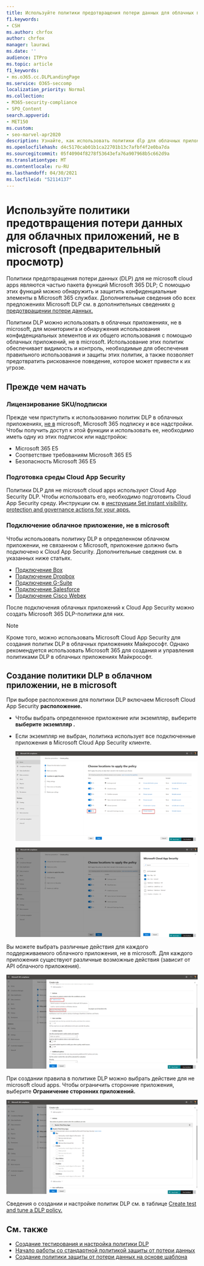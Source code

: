 ```yaml
---
title: Используйте политики предотвращения потери данных для облачных приложений, не в microsoft (предварительный просмотр)
f1.keywords:
- CSH
ms.author: chrfox
author: chrfox
manager: laurawi
ms.date: ''
audience: ITPro
ms.topic: article
f1_keywords:
- ms.o365.cc.DLPLandingPage
ms.service: O365-seccomp
localization_priority: Normal
ms.collection:
- M365-security-compliance
- SPO_Content
search.appverid:
- MET150
ms.custom:
- seo-marvel-apr2020
description: Узнайте, как использовать политики dlp для облачных приложений, не в microsoft.
ms.openlocfilehash: d4c5170cab01b1ca22701b13c7afbf4f2e0ba7da
ms.sourcegitcommit: 05f40904f8278f53643efa76a907968b5c662d9a
ms.translationtype: MT
ms.contentlocale: ru-RU
ms.lasthandoff: 04/30/2021
ms.locfileid: "52114137"
---
```

# <a name="use-data-loss-prevention-policies-for-non-microsoft-cloud-apps-preview"></a>Используйте политики предотвращения потери данных для облачных приложений, не в microsoft (предварительный просмотр)

Политики предотвращения потери данных (DLP) для не microsoft cloud apps являются частью пакета функций Microsoft 365 DLP; С помощью этих функций можно обнаружить и защитить конфиденциальные элементы в Microsoft 365 службах. Дополнительные сведения обо всех предложениях Microsoft DLP см. в дополнительных сведениях [о предотвращении потери данных.](dlp-learn-about-dlp.md)

Политики DLP можно использовать в облачных приложениях, не в microsoft, для мониторинга и обнаружения использования конфиденциальных элементов и их общего использования с помощью облачных приложений, не в microsoft. Использование этих политик обеспечивает видимость и контроль, необходимые для обеспечения правильного использования и защиты этих политик, а также позволяет предотвратить рискованное поведение, которое может привести к их угрозе.

## <a name="before-you-begin"></a>Прежде чем начать

### <a name="skusubscriptions-licensing"></a>Лицензирование SKU/подписки

Прежде чем приступить к использованию политик DLP в облачных приложениях, [не в](https://www.microsoft.com/microsoft-365/compare-microsoft-365-enterprise-plans?rtc=1) microsoft, Microsoft 365 подписку и все надстройки. Чтобы получить доступ к этой функции и использовать ее, необходимо иметь одну из этих подписок или надстройок:

- Microsoft 365 E5
- Соответствие требованиям Microsoft 365 E5
- Безопасность Microsoft 365 E5

### <a name="prepare-your-cloud-app-security-environment"></a>Подготовка среды Cloud App Security

Политики DLP для не microsoft cloud apps используют Cloud App Security DLP. Чтобы использовать его, необходимо подготовить Cloud App Security среду. Инструкции см. в [инструкции Set instant visibility, protection and governance actions for your apps.](/cloud-app-security/getting-started-with-cloud-app-security#step-1-set-instant-visibility-protection-and-governance-actions-for-your-apps)

### <a name="connect-a-non-microsoft-cloud-app"></a>Подключение облачное приложение, не в microsoft

Чтобы использовать политику DLP в определенном облачном приложении, не связанном с Microsoft, приложение должно быть подключено к Cloud App Security. Дополнительные сведения см. в указанных ниже статьях.

- [Подключение Box](/cloud-app-security/connect-box-to-microsoft-cloud-app-security)
- [Подключение Dropbox](/cloud-app-security/connect-dropbox-to-microsoft-cloud-app-security)
- [Подключение G-Suite](/cloud-app-security/connect-google-apps-to-microsoft-cloud-app-security)
- [Подключение Salesforce](/cloud-app-security/connect-salesforce-to-microsoft-cloud-app-security)
- [Подключение Cisco Webex](/cloud-app-security/connect-webex-to-microsoft-cloud-app-security)

После подключения облачных приложений к Cloud App Security можно создать Microsoft 365 DLP-политики для них.

>[!NOTE]
>Кроме того, можно использовать Microsoft Cloud App Security для создания политик DLP в облачных приложениях Майкрософт. Однако рекомендуется использовать Microsoft 365 для создания и управления политиками DLP в облачных приложениях Майкрософт.

## <a name="create-a-dlp-policy-to-a-non-microsoft-cloud-app"></a>Создание политики DLP в облачном приложении, не в microsoft

При выборе расположения для политики DLP включаем Microsoft Cloud App Security **расположение.**

- Чтобы выбрать определенное приложение или экземпляр, выберите **выберите экземпляр .**
- Если экземпляр не выбран, политика использует все подключенные приложения в Microsoft Cloud App Security клиенте.

   ![Расположения для применения политики](../media/1-dlp-non-microsoft-cloud-app-choose-instance.png)

   ![Box-US и Box-General](../media/2-dlp-non-microsoft-cloud-app-box.png)

Вы можете выбрать различные действия для каждого поддерживаемого облачного приложения, не в microsoft. Для каждого приложения существуют различные возможные действия (зависит от API облачного приложения).

![Создание правила](../media/3-dlp-non-microsoft-cloud-app-create-rule.png)

При создании правила в политике DLP можно выбрать действие для не microsoft cloud apps. Чтобы ограничить сторонние приложения, выберите **Ограничение сторонних приложений.**

![Ограничение сторонних приложений](../media/4-dlp-non-microsoft-cloud-app-restrict-third-party-apps.png)

Сведения о создании и настройке политик DLP см. в таблице [Create test and tune a DLP policy.](./create-test-tune-dlp-policy.md?view=o365-worldwide)

## <a name="see-also"></a>См. также

- [Создание тестирования и настройка политики DLP](./create-test-tune-dlp-policy.md?view=o365-worldwide)
- [Начало работы со стандартной политикой защиты от потери данных](./get-started-with-the-default-dlp-policy.md?view=o365-worldwide)
- [Создание политики защиты от потери данных на основе шаблона](./create-a-dlp-policy-from-a-template.md?view=o365-worldwide)